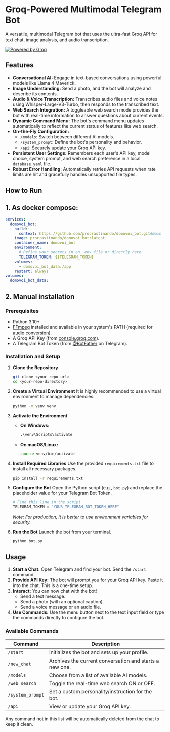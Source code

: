 # Groq-Powered Multimodal Telegram Bot

A versatile, multimodal Telegram bot that uses the ultra-fast Groq API for text chat, image analysis, and audio transcription.

[![Powered by Groq](https://img.shields.io/badge/Powered%20by-Groq-green?style=flat-square)](https://groq.com/)

## Features

*   **Conversational AI:** Engage in text-based conversations using powerful models like Llama 4 Maverick.
*   **Image Understanding:** Send a photo, and the bot will analyze and describe its contents.
*   **Audio & Voice Transcription:** Transcribes audio files and voice notes using Whisper-Large-V3-Turbo, then responds to the transcribed text.
*   **Web Search Integration:** A toggleable web search mode provides the bot with real-time information to answer questions about current events.
*   **Dynamic Command Menu:** The bot's command menu updates automatically to reflect the current status of features like web search.
*   **On-the-Fly Configuration:**
    *   `/models`: Switch between different AI models.
    *   `/system_prompt`: Define the bot's personality and behavior.
    *   `/api`: Securely update your Groq API key.
*   **Persistent User Settings:** Remembers each user's API key, model choice, system prompt, and web search preference in a local `database.yaml` file.
*   **Robust Error Handling:** Automatically retries API requests when rate limits are hit and gracefully handles unsupported file types.

## How to Run

## 1. As docker compose:

```yaml
services:
  domovoi_bot:
    build:
      context: https://github.com/procrastinando/domovoi_bot.git#main
    image: procrastinando/domovoi_bot:latest
    container_name: domovoi_bot
    environment:
      # Define your secrets in an .env file or directly here
      TELEGRAM_TOKEN: ${TELEGRAM_TOKEN}
    volumes:
      - domovoi_bot_data:/app
    restart: always
volumes:
  domovoi_bot_data:
```

## 2. Manual installation

### Prerequisites

*   Python 3.10+
*   [FFmpeg](https://ffmpeg.org/download.html) installed and available in your system's PATH (required for audio conversion).
*   A Groq API Key (from [console.groq.com](https://console.groq.com/keys)).
*   A Telegram Bot Token (from [@BotFather](https://t.me/BotFather) on Telegram).

### Installation and Setup

1.  **Clone the Repository**
    ```bash
    git clone <your-repo-url>
    cd <your-repo-directory>
    ```

2.  **Create a Virtual Environment**
    It is highly recommended to use a virtual environment to manage dependencies.
    ```bash
    python -m venv venv
    ```

3.  **Activate the Environment**
    *   **On Windows:**
        ```cmd
        .\venv\Scripts\activate
        ```
    *   **On macOS/Linux:**
        ```bash
        source venv/bin/activate
        ```

4.  **Install Required Libraries**
    Use the provided `requirements.txt` file to install all necessary packages.
    ```bash
    pip install -r requirements.txt
    ```

5.  **Configure the Bot**
    Open the Python script (e.g., `bot.py`) and replace the placeholder value for your Telegram Bot Token.
    ```python
    # Find this line in the script
    TELEGRAM_TOKEN = "YOUR_TELEGRAM_BOT_TOKEN_HERE" 
    ```
    *Note: For production, it is better to use environment variables for security.*

6.  **Run the Bot**
    Launch the bot from your terminal.
    ```bash
    python bot.py
    ```

## Usage

1.  **Start a Chat:** Open Telegram and find your bot. Send the `/start` command.
2.  **Provide API Key:** The bot will prompt you for your Groq API key. Paste it into the chat. This is a one-time setup.
3.  **Interact:** You can now chat with the bot!
    *   Send a text message.
    *   Send a photo (with an optional caption).
    *   Send a voice message or an audio file.
4.  **Use Commands:** Use the menu button next to the text input field or type the commands directly to configure the bot.

### Available Commands

| Command           | Description                                    |
| ----------------- | ---------------------------------------------- |
| `/start`          | Initializes the bot and sets up your profile.  |
| `/new_chat`       | Archives the current conversation and starts a new one. |
| `/models`         | Choose from a list of available AI models.     |
| `/web_search`     | Toggle the real-time web search ON or OFF.     |
| `/system_prompt`  | Set a custom personality/instruction for the bot. |
| `/api`            | View or update your Groq API key.              |

Any command not in this list will be automatically deleted from the chat to keep it clean.